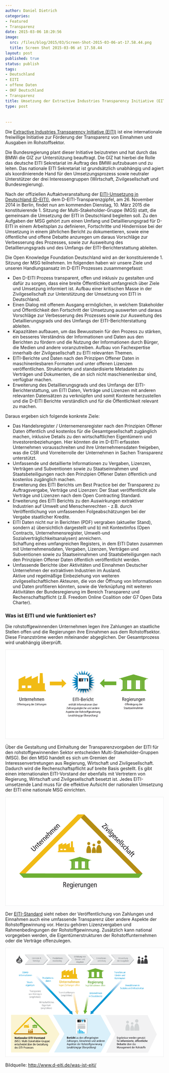 ```yaml
---
author: Daniel Dietrich
categories:
- Featured
- Transparenz
date: 2015-03-06 18:20:56
image:
  src: /files/blog/2015/03/Screen-Shot-2015-03-06-at-17.58.44.png
  title: Screen Shot 2015-03-06 at 17.58.44
layout: post
published: true
status: publish
tags:
- Deutschland
- EITI
- offene Daten
- OKF Deutschland
- Transparenz
title: Umsetzung der Extractive Industries Transparency Initiative (EITI) in Deutschland
type: post


---
```

Die [Extractive Industries Transparency Initiative (EITI)](https://eiti.org/) ist eine internationale freiwillige Initiative zur Förderung der Transparenz von Einnahmen und Ausgaben im Rohstoffsektor.

Die Bundesregierung plant dieser Initiative beizutreten und hat durch das BMWi die GIZ zur Unterstützung beauftragt. Die GIZ hat hierbei die Rolle das deutsche EITI Sekretariat im Auftrag des BMWi aufzubauen und zu leiten. Das nationale EITI Sekretariat ist grundsätzlich unabhängig und agiert als koordinierende Hand für den Umsetzungsprozess sowie neutraler Unterstützer der drei Interessengruppen (Wirtschaft, Zivilgesellschaft und Bundesregierung).

Nach der offiziellen Auftaktveranstaltung der [EITI-Umsetzung in Deutschland (D-EITI)](http://www.d-eiti.de/), dem D-EITI-Transparenzgipfel, am 26. November 2014 in Berlin, findet nun am kommenden Dienstag, 10. März 2015 die konstituierende 1. Sitzung der Multi-Stakeholder-Gruppe (MGS) statt, die gemeinsam die Umsetzung der EITI in Deutschland begleiten soll. Zu den Aufgaben der MSG gehört zum einen Umfang und Detaillierungsgrad für D-EITI in einem Arbeitsplan zu definieren, Fortschritte und Hindernisse bei der Umsetzung in einem jährlichen Bericht zu dokumentieren, sowie eine öffentliche und offene Debatte anzuregen um daraus Vorschläge zur Verbesserung des Prozesses, sowie zur Ausweitung des Detaillierungsgrads und des Umfangs der EITI-Berichterstattung ableiten.

Die Open Knowledge Foundation Deutschland wird an der konstituierende 1. Sitzung der MSG teilnehmen. Im folgenden haben wir unsere Ziele und unseren Handlungsansatz im D-EITI Prozesses zusammengefasst:

* Den D-EITI Prozess transparent, offen und inklusiv zu gestalten und dafür zu sorgen, dass eine breite Öffentlichkeit umfangreich über Ziele und Umsetzung informiert ist. Aufbau einer kritischen Masse in der Zivilgesellschaft zur Unterstützung der Umsetzung von EITI in Deutschland.  
* Einen Dialog mit offenem Ausgang ermöglichen, in welchem Stakeholder und Öffentlichkeit den Fortschritt der Umsetzung auswerten und daraus Vorschläge zur Verbesserung des Prozesses sowie zur Ausweitung des Detaillierungsgrads und des Umfangs der EITI-Berichterstattung ableiten.  
* Kapazitäten aufbauen, um das Bewusstsein für den Prozess zu stärken, ein besseres Verständnis der Informationen und Daten aus den Berichten zu fördern und die Nutzung der Informationen durch Bürger, die Medien und andere voranzutreiben. Aufbau von Fachexpertise innerhalb der Zivilgesellschaft zu EITI relevanten Themen.  
* EITI-Berichte und Daten nach den Prinzipen Offener Daten in maschinenlesbaren Formaten und unter offenen Lizenzen veröffentlichen. Strukturierte und standardisierte Metadaten zu Verträgen und Dokumenten, die an sich nicht maschienenlesbar sind, verfügbar machen.  
* Erweiterung des Detaillierungsgrads und des Umfangs der EITI-Berichterstattung, um EITI Daten, Verträge und Lizenzen mit anderen relevanten Datensätzen zu verknüpfen und somit Kontexte herzustellen und die D-EITI Berichte verständlich und für die Öffentlichkeit relevant zu machen.

Daraus ergeben sich folgende konkrete Ziele:

* Das Handelsregister / Unternemensregister nach den Prinzipien Offener Daten öffentlich und kostenlos für die Gesamtgesellschaft zugänglich machen, inklusive Details zu den wirtschaftlichen Eigentümern und Investorenbeziehungen. Hier könnten die im D-EITI erfassten Unternehmen vorausschreiten und ihre Unternehmensdaten freigeben, was die CSR und Vorreiterrolle der Unternehmen in Sachen Transparenz unterstützt.  
* Umfassende und detaillierte Informationen zu Vergaben, Lizenzen, Verträgen und Subventionen sowie zu Staatseinnahmen und Staatsbeteiligungen nach den Prinzipien Offener Daten öffentlich und kostenlos zugänglich machen.  
Erweiterung des EITI Berichts um Best Practice bei der Transparenz zu Auftragsvergabe, Verträge und Lizenzen: Der Staat veröffentlicht alle Verträge und Lizenzen nach dem Open Contracting Standard.  
* Erweiterung des EITI Berichts zu den Auswirkungen extraktiver Industrien auf Umwelt und Menschenrechten - z.B. durch Veröffentlichung von umfassenden Folgeabschätzungen bei der Vergabe staatlicher Kredite.  
* EITI Daten nicht nur in Berichten (PDF) vergraben (aktueller Stand), sondern a) übersichtlich dargestellt und b) mit Kontextinfos (Open Contracts, Unternehmensregister, Umwelt-und Sozialverträglichkeitsanalysen) anreichern.  
Schaffung eines umfangreichen Registers, in dem EITI Daten zusammen mit Unternehmensdaten, Vergaben, Lizenzen, Verträgen und Subventionen sowie zu Staatseinnahmen und Staatsbeteiligungen nach den Prinzipien Offener Daten öffentlich veröffentlicht werden.  
* Umfassende Berichte über Aktivitäten und Einnahmen Deutscher Unternehmen der extraktiven Industrien im Ausland.  
Aktive und regelmäßige Einbeziehung von weiteren zivilgesellschaftlichen Akteuren, die von der Öffnung von Informationen und Daten profitieren könnten, sowie die Verknüpfung mit weiteren Aktivitäten der Bundesregierung im Bereich Transparenz und Rechenschaftspflicht (z.B. Freedom Online Coalition oder G7 Open Data Charter).

### Was ist EITI und wie funktioniert es?

Die rohstoffgewinnenden Unternehmen legen ihre Zahlungen an staatliche Stellen offen und die Regierungen ihre Einnahmen aus dem Rohstoffsektor. Diese Finanzströme werden miteinander abgeglichen. Der Gesamtprozess wird unabhängig überprüft.

![transparenz11](/files/blog/2015/03/transparenz11.png)

Über die Gestaltung und Einhaltung der Transparenzvorgaben der EITI für den rohstoffgewinnenden Sektor entscheiden Multi-Stakeholder-Gruppen (MSG). Bei den MSG handelt es sich um Gremien der Interessenvertretungen aus Regierung, Wirtschaft und Zivilgesellschaft. Dadurch wird die Rechenschaftspflicht auf breite Basis gestellt. Es gibt einen internationalen EITI-Vorstand der ebenfalls mit Vertretern von Regierung, Wirtschaft und Zivilgesellschaft besetzt ist. Jedes EITI-umsetzende Land muss für die effektive Aufsicht der nationalen Umsetzung der EITI eine nationale MSG einrichten.

![Rechenschaftspflicht](/files/blog/2015/03/Rechenschaftspflicht.png)

Der [EITI-Standard](http://eiti.org/files/German_EITI_STANDARD_July2013.pdf) sieht neben der Veröffentlichung von Zahlungen und Einnahmen auch eine umfassende Transparenz über andere Aspekte der Rohstoffgewinnung vor. Hierzu gehören Lizenzvergaben und Rahmenbedingungen der Rohstoffgewinnung. Zusätzlich kann national vorgegeben werden, die Eigentümerstrukturen der Rohstoffunternehmen oder die Verträge offenzulegen.

![eiti_standard](/files/blog/2015/03/eiti_standard.png)

Bildquelle: <http://www.d-eiti.de/was-ist-eiti/>